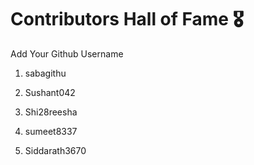 # Contributors Hall of Fame 🎖
Add Your Github Username

1. sabagithu
2. Sushant042
3. Shi28reesha
4. sumeet8337

6. Siddarath3670








